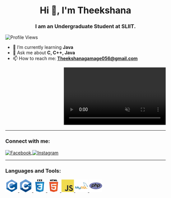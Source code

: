 <h1 align="center">Hi 👋, I'm Theekshana</h1>
<h3 align="center">I am an Undergraduate Student at SLIIT.</h3>

<p align="left">
  <img src="https://komarev.com/ghpvc/?username=theekshana56&label=Profile%20views&color=0e75b6&style=flat" alt="Profile Views"/>
</p>

- 🌱 I’m currently learning **Java**  
- 💬 Ask me about **C, C++, Java**  
- 📫 How to reach me: **Theekshanagamage056@gmail.com**  

<p align="right">
  <video width="320" height="180" autoplay loop muted>
    <source src="![image](https://github.com/user-attachments/assets/8728938e-99d7-43fc-8102-ff98a945b3a5)
" type="video/mp4">
    Your browser does not support the video tag.
  </video>
</p>

---

<h3 align="left">Connect with me:</h3>
<p align="left">
  <a href="https://www.facebook.com/share/1D6SfDGdp1/" target="_blank">
    <img align="center" src="https://raw.githubusercontent.com/rahuldkjain/github-profile-readme-generator/master/src/images/icons/Social/facebook.svg" alt="Facebook" height="30" width="40"/>
  </a>
  <a href="https://instagram.com/theekxna" target="_blank">
    <img align="center" src="https://raw.githubusercontent.com/rahuldkjain/github-profile-readme-generator/master/src/images/icons/Social/instagram.svg" alt="Instagram" height="30" width="40"/>
  </a>
</p>

---

<h3 align="left">Languages and Tools:</h3>
<p align="left">
  <a href="https://www.cprogramming.com/" target="_blank">
    <img src="https://raw.githubusercontent.com/devicons/devicon/master/icons/c/c-original.svg" alt="C" width="40" height="40"/>
  </a>
  <a href="https://www.w3schools.com/cpp/" target="_blank">
    <img src="https://raw.githubusercontent.com/devicons/devicon/master/icons/cplusplus/cplusplus-original.svg" alt="C++" width="40" height="40"/>
  </a>
  <a href="https://www.w3schools.com/css/" target="_blank">
    <img src="https://raw.githubusercontent.com/devicons/devicon/master/icons/css3/css3-original-wordmark.svg" alt="CSS3" width="40" height="40"/>
  </a>
  <a href="https://www.w3.org/html/" target="_blank">
    <img src="https://raw.githubusercontent.com/devicons/devicon/master/icons/html5/html5-original-wordmark.svg" alt="HTML5" width="40" height="40"/>
  </a>
  <a href="https://developer.mozilla.org/en-US/docs/Web/JavaScript" target="_blank">
    <img src="https://raw.githubusercontent.com/devicons/devicon/master/icons/javascript/javascript-original.svg" alt="JavaScript" width="40" height="40"/>
  </a>
  <a href="https://www.mysql.com/" target="_blank">
    <img src="https://raw.githubusercontent.com/devicons/devicon/master/icons/mysql/mysql-original-wordmark.svg" alt="MySQL" width="40" height="40"/>
  </a>
  <a href="https://www.php.net" target="_blank">
    <img src="https://raw.githubusercontent.com/devicons/devicon/master/icons/php/php-original.svg" alt="PHP" width="40" height="40"/>
  </a>
</p>
